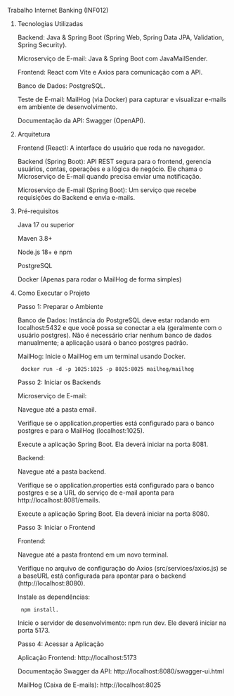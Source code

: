 Trabalho Internet Banking (INF012)
1. Tecnologias Utilizadas

    Backend: Java & Spring Boot (Spring Web, Spring Data JPA, Validation, Spring Security).

    Microserviço de E-mail: Java & Spring Boot com JavaMailSender.

    Frontend: React com Vite e Axios para comunicação com a API.

    Banco de Dados: PostgreSQL.

    Teste de E-mail: MailHog (via Docker) para capturar e visualizar e-mails em ambiente de desenvolvimento.

    Documentação da API: Swagger (OpenAPI).

2. Arquitetura

    Frontend (React): A interface do usuário que roda no navegador.

    Backend (Spring Boot): API REST segura para o frontend, gerencia usuários, contas, operações e a lógica de negócio. Ele chama o Microserviço de E-mail quando precisa enviar uma notificação.

    Microserviço de E-mail (Spring Boot): Um serviço que recebe requisições do Backend e envia e-mails.

3. Pré-requisitos

    Java 17 ou superior

    Maven 3.8+

    Node.js 18+ e npm

    PostgreSQL

    Docker (Apenas para rodar o MailHog de forma simples)

4. Como Executar o Projeto

    Passo 1: Preparar o Ambiente

    Banco de Dados: Instância do PostgreSQL deve estar rodando em localhost:5432 e que você possa se conectar a ela (geralmente com o usuário postgres). Não é necessário criar nenhum banco de dados manualmente; a aplicação usará o banco postgres padrão.

    MailHog: Inicie o MailHog em um terminal usando Docker.

        docker run -d -p 1025:1025 -p 8025:8025 mailhog/mailhog

    Passo 2: Iniciar os Backends
    
    Microserviço de E-mail:

    Navegue até a pasta email.

    Verifique se o application.properties está configurado para o banco postgres e para o MailHog (localhost:1025).

    Execute a aplicação Spring Boot. Ela deverá iniciar na porta 8081.

    Backend:

    Navegue até a pasta backend.

    Verifique se o application.properties está configurado para o banco postgres e se a URL do serviço de e-mail aponta para http://localhost:8081/emails.

    Execute a aplicação Spring Boot. Ela deverá iniciar na porta 8080.

    Passo 3: Iniciar o Frontend

    Frontend:

    Navegue até a pasta frontend em um novo terminal.

    Verifique no arquivo de configuração do Axios (src/services/axios.js) se a baseURL está configurada para apontar para o backend (http://localhost:8080).

    Instale as dependências: 
            
        npm install.

    Inicie o servidor de desenvolvimento: npm run dev. Ele deverá iniciar na porta 5173.

    Passo 4: Acessar a Aplicação

    Aplicação Frontend: http://localhost:5173

    Documentação Swagger da API: http://localhost:8080/swagger-ui.html

    MailHog (Caixa de E-mails): http://localhost:8025